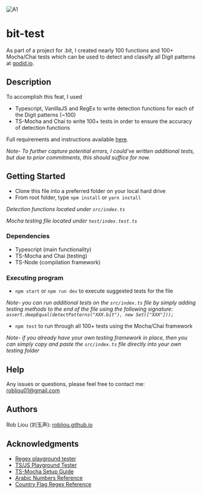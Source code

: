 ![A1](https://user-images.githubusercontent.com/81087205/230697170-927433cf-bf5d-4f51-ab1e-fa95395baf4d.png)

# bit-test

As part of a project for .bit, I created nearly 100 functions and 100+ Mocha/Chai tests which can be used to detect and classify all Digit patterns at [godid.io](godid.io).

## Description

To accomplish this feat, I used

- Typescript, VanillaJS and RegEx to write detection functions for each of the Digit patterns (~100)
- TS-Mocha and Chai to write 100+ tests in order to ensure the accuracy of detection functions

Full requirements and instructions available [here](https://gist.github.com/renzholy/f857b464518e0cf97549a3aee141bd74).

_Note- To further capture potential errors, I could've written additional tests, but due to prior commitments,
this should suffice for now._

## Getting Started

- Clone this file into a preferred folder on your local hard drive
- From root folder, type `npm install` or `yarn install`

_Detection functions located under `src/index.ts`_

_Mocha testing file located under `test/index.test.ts`_

### Dependencies

- Typescript (main functionality)
- TS-Mocha and Chai (testing)
- TS-Node (compilation framework)

### Executing program

- `npm start` or `npm run dev` to execute suggested tests for the file

_Note- you can run additional tests on the `src/index.ts` file by simply adding testing methods to the end of the file using the following signature:
`assert.deepEqual(detectPatterns("XXX.bit"), new Set(["XXX"]));`_

- `npm test` to run through all 100+ tests using the Mocha/Chai framework

_Note- if you already have your own testing framework in place, then you can simply copy and paste the `src/index.ts` file directly into your own testing folder_

## Help

Any issues or questions, please feel free to contact me: robliou01@gmail.com

## Authors

Rob Liou (刘玉声): [robliou.github.io](https://robliou.github.io/)

## Acknowledgments

- [Regex playground tester](https://regex101.com/)
- [TS/JS Playground Tester](https://leetcode.com/playground/new/empty)
- [TS-Mocha Setup Guide](https://www.npmjs.com/package/ts-mocha)
- [Arabic Numbers Reference](https://stackoverflow.com/questions/29729391/regular-expression-arabic-characters-and-numbers-only)
- [Country Flag Regex Reference](https://stackoverflow.com/questions/53360006/detect-with-regex-if-emoji-is-country-flag)
